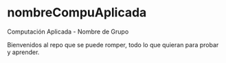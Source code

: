 # nombreCompuAplicada
Computación Aplicada - Nombre de Grupo

Bienvenidos al repo que se puede romper, todo lo que quieran para probar y aprender. 

